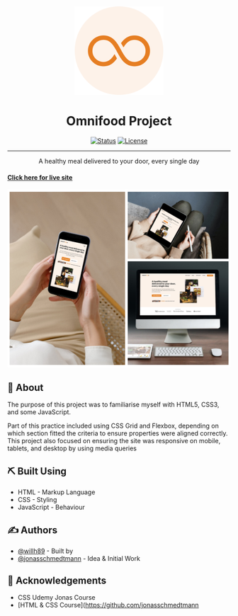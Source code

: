 <p align="center">
  <a href="" rel="noopener">
 <img width=200px height=200px src="Omnifood-Project/img/favicon.png" alt="Project logo"></a>
</p>

<h1 align="center">Omnifood Project</h1>

<div align="center">

[![Status](https://img.shields.io/badge/status-active-success.svg)]()
[![License](https://img.shields.io/badge/license-MIT-blue.svg)](/LICENSE)

</div>
  
---

<p align="center"> A healthy meal delivered to your door, every single day

      
#### [Click here for live site]( https://wills-omnifood-project.netlify.app//)

</p>

![](Omnifood-Project/img/omnifood-versions.png)

## 🧐 About <a name = "about"></a>

The purpose of this project was to familiarise myself with HTML5, CSS3, and some JavaScript. 

Part of this practice included using CSS Grid and Flexbox, depending on which section fitted the criteria to ensure properties were aligned correctly. This project also focused on ensuring the site was responsive on mobile, tablets, and desktop by using media queries

## ⛏️ Built Using <a name = "built_using"></a>

- HTML - Markup Language
- CSS - Styling
- JavaScript - Behaviour

## ✍️ Authors <a name = "authors"></a>

- [@willh89](https://github.com/willh89) - Built by
- [@jonasschmedtmann](https://github.com/jonasschmedtmann) - Idea & Initial Work

## 🎉 Acknowledgements <a name = "acknowledgement"></a>

- CSS Udemy Jonas Course
- [HTML & CSS Course](https://github.com/jonasschmedtmann

